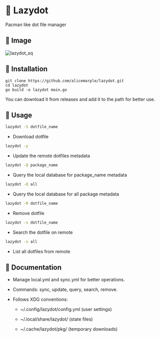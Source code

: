 # 🍪 Lazydot

Pacman like dot file manager

## 🎦 Image

![lazydot_sq](https://res.cloudinary.com/dljmvvlte/image/upload/v1750706616/lazydot_sQ_lxflho.png)

## 🍔 Installation

```
git clone https://github.com/alicemarple/lazydot.git
cd lazydot
go build -o lazydot main.go
```

You can download it from releases and add it to the path for better use.

## 🍁 Usage

```bash
lazydot -S dotfile_name
```

- Download dotfile

```bash
lazydot -y
```

- Update the remote dotfiles metadata

```bash
lazydot -Q package_name
```

- Query the local database for package_name metadata

```bash
lazydot -Q all
```

- Query the local database for all package metadata

```bash
lazydot -R dotfile_name
```

- Remove dotfile

```bash
lazydot -s dotfile_name
```

- Search the dotfile on remote

```bash
lazydot -s all
```

- List all dotfiles from remote

## 🌸 Documentation

- Manage local.yml and sync.yml for better operations.

- Commands: sync, update, query, search, remove.

- Follows XDG conventions:

  - ~/.config/lazydot/config.yml (user settings)

  - ~/.local/share/lazydot/ (state files)

  - ~/.cache/lazydot/pkg/ (temporary downloads)
